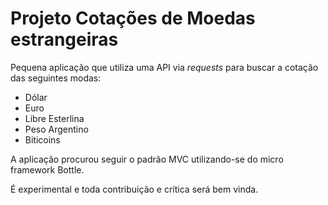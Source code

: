 # Projeto Cotações de Moedas estrangeiras

Pequena aplicação que utiliza uma API via _requests_ para buscar a cotação das 
seguintes modas:

- Dólar
- Euro
- Libre Esterlina
- Peso Argentino
- Biticoins

A aplicação procurou seguir o padrão MVC utilizando-se do micro framework
Bottle.

É experimental e toda contribuição e crítica será bem vinda.
